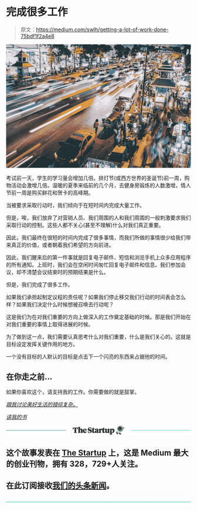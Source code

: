 # 完成很多工作

> 原文：<https://medium.com/swlh/getting-a-lot-of-work-done-75bdf1f2a4e8>

![](img/aee42c2c88ba6fb4dac2da4b28f00a84.png)

考试前一天，学生的学习量会增加几倍。排灯节(或西方世界的圣诞节)前一周，购物活动会激增几倍。温暖的夏季来临前的几个月，去健身房锻炼的人数激增。情人节前一周是购买鲜花和贺卡的高峰期。

当被要求采取行动时，我们倾向于在短时间内完成大量工作。

但是，唉，我们放弃了对营销人员、我们周围的人和我们周围的一般刺激要求我们采取行动的控制。这些人都不关心(甚至不理解)什么对我们真正重要。

因此，我们最终在很短的时间内完成了很多事情，而我们所做的事情很少给我们带来真正的价值，或者朝着我们希望的方向前进。

因此，我们醒来后的第一件事就是回复电子邮件、短信和浏览手机上众多应用程序的所有通知。上班时，我们会在空闲时间匆忙回复电子邮件和信息。我们参加会议，却不清楚会议结束时的预期结果是什么。

但是，我们完成了很多工作。

如果我们承担起制定议程的责任呢？如果我们停止移交我们行动的时间表会怎么样？如果我们决定什么时候想被召唤去行动呢？

这是我们为在对我们重要的方向上做深入的工作奠定基础的时候。那是我们开始在对我们重要的事情上取得进展的时候。

为了做到这一点，我们需要认真思考什么对我们重要，什么是我们关心的。这就是目标设定发挥关键作用的地方。

一个没有目标的人默认的目标是点击下一个闪亮的东西来占据他的时间。

## 在你走之前…

如果你喜欢这个，请支持我的工作。你需要做的就是鼓掌。

[*跟我讨论美好生活的错综复杂。*](http://eepurl.com/cqwJZT)

[*读我的书*](https://www.amazon.com/s/ref=nb_sb_noss?url=search-alias%3Daps&field-keywords=mayantuyacu)

[![](img/308a8d84fb9b2fab43d66c117fcc4bb4.png)](https://medium.com/swlh)

## 这个故事发表在 [The Startup](https://medium.com/swlh) 上，这是 Medium 最大的创业刊物，拥有 328，729+人关注。

## 在此订阅接收[我们的头条新闻](http://growthsupply.com/the-startup-newsletter/)。

[![](img/b0164736ea17a63403e660de5dedf91a.png)](https://medium.com/swlh)